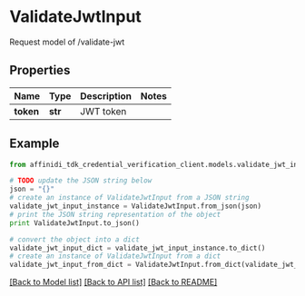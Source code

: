 # ValidateJwtInput

Request model of /validate-jwt

## Properties

| Name      | Type    | Description | Notes |
| --------- | ------- | ----------- | ----- |
| **token** | **str** | JWT token   |

## Example

```python
from affinidi_tdk_credential_verification_client.models.validate_jwt_input import ValidateJwtInput

# TODO update the JSON string below
json = "{}"
# create an instance of ValidateJwtInput from a JSON string
validate_jwt_input_instance = ValidateJwtInput.from_json(json)
# print the JSON string representation of the object
print ValidateJwtInput.to_json()

# convert the object into a dict
validate_jwt_input_dict = validate_jwt_input_instance.to_dict()
# create an instance of ValidateJwtInput from a dict
validate_jwt_input_from_dict = ValidateJwtInput.from_dict(validate_jwt_input_dict)
```

[[Back to Model list]](../README.md#documentation-for-models) [[Back to API list]](../README.md#documentation-for-api-endpoints) [[Back to README]](../README.md)
